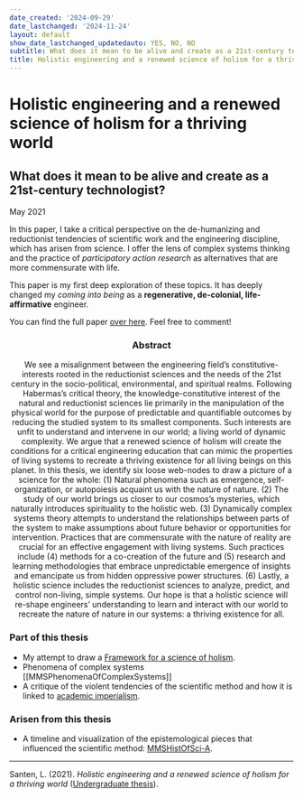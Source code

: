```yaml
---
date_created: '2024-09-29'
date_lastchanged: '2024-11-24'
layout: default
show_date_lastchanged_updatedauto: YES, NO, NO
subtitle: What does it mean to be alive and create as a 21st-century technologist?
title: Holistic engineering and a renewed science of holism for a thriving world
---
```


# Holistic engineering and a renewed science of holism for a thriving world
## What does it mean to be alive and create as a 21st-century technologist?
<i class="fas fa-calendar-alt"></i> May 2021

In this paper, I take a critical perspective on the de-humanizing and reductionist tendencies of scientific work and the engineering discipline, which has arisen from science. I offer the lens of complex systems thinking and the practice of *participatory action research* as alternatives that are more commensurate with life. 

This paper is my first deep exploration of these topics. It has deeply changed my *coming into being* as a **regenerative, de-colonial, life-affirmative** engineer. 

You can find the full paper [over here](https://drive.google.com/file/d/1C3SCRvH27EgcddZZr0pTxEqCUb41ksqJ/view). Feel free to comment!


<center><h3>Abstract</h3></center>
<center>We see a misalignment between the engineering field’s constitutive-interests rooted in the reductionist sciences and the needs of the 21st century in the socio-political, environmental, and spiritual realms. Following Habermas’s critical theory, the knowledge-constitutive interest of the natural and reductionist sciences lie primarily in the manipulation of the physical world for the purpose of predictable and quantifiable outcomes by reducing the studied system to its smallest components. Such interests are unfit to understand and intervene in our world; a living world of dynamic complexity. We argue that a renewed science of holism will create the conditions for a critical engineering education that can mimic the properties of living systems to recreate a thriving existence for all living beings on this planet. In this thesis, we identify six loose web-nodes to draw a picture of a science for the whole: (1) Natural phenomena such as emergence, self-organization, or autopoiesis acquaint us with the nature of nature. (2) The study of our world brings us closer to our cosmos’s mysteries, which naturally introduces spirituality to the holistic web. (3) Dynamically complex systems theory attempts to understand the relationships between parts of the system to make assumptions about future behavior or opportunities for intervention. Practices that are commensurate with the nature of reality are crucial for an effective engagement with living systems. Such practices include (4) methods for a co-creation of the future and (5) research and learning methodologies that embrace unpredictable emergence of insights and emancipate us from hidden oppressive power structures. (6) Lastly, a holistic science includes the reductionist sciences to analyze, predict, and control non-living, simple systems. Our hope is that a holistic science will re-shape engineers’ understanding to learn and interact with our world to recreate the nature of nature in our systems: a thriving existence for all.</center>


### Part of this thesis
- My attempt to draw a [Framework for a science of holism](SCIENCE-OF-HOLISM-FRAMEWORK.md).
- Phenomena of complex systems [[MMSPhenomenaOfComplexSystems]]
- A critique of the violent tendencies of the scientific method and how it is linked to [academic imperialism](ACADEMIC-IMPERIALISM.md).
  
  

### Arisen from this thesis
- A timeline and visualization of the epistemological pieces that influenced the scientific method: [MMSHistOfSci-A](MMSHistOfSci-A.md).



-------
Santen, L. (2021). _Holistic engineering and a renewed science of holism for a thriving world_ ([Undergraduate thesis](THESIS-HOLISTIC-ENGINEERING.md)). 